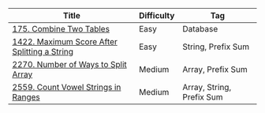 | Title                                                             | Difficulty | Tag                       |
| ----------------------------------------------------------------- | ---------- | ------------------------- |
| [175. Combine Two Tables](/sql/0175)                              | Easy       | Database                  |
| [1422. Maximum Score After Splitting a String](/go/problems/1422) | Easy       | String, Prefix Sum        |
| [2270. Number of Ways to Split Array](/go/problems/2270)          | Medium     | Array, Prefix Sum         |
| [2559. Count Vowel Strings in Ranges](/go/problems/2559)          | Medium     | Array, String, Prefix Sum |
